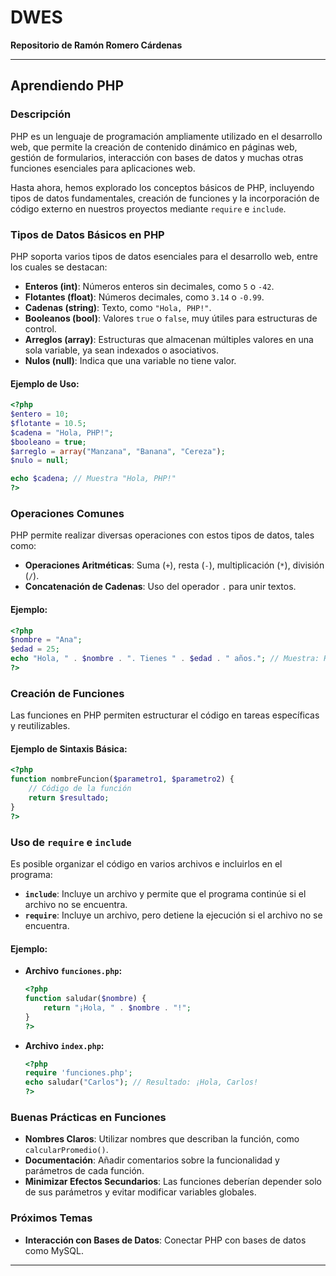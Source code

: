 
# DWES

**Repositorio de Ramón Romero Cárdenas**

---

## Aprendiendo PHP

### Descripción
PHP es un lenguaje de programación ampliamente utilizado en el desarrollo web, que permite la creación de contenido dinámico en páginas web, gestión de formularios, interacción con bases de datos y muchas otras funciones esenciales para aplicaciones web. 

Hasta ahora, hemos explorado los conceptos básicos de PHP, incluyendo tipos de datos fundamentales, creación de funciones y la incorporación de código externo en nuestros proyectos mediante `require` e `include`.

### Tipos de Datos Básicos en PHP
PHP soporta varios tipos de datos esenciales para el desarrollo web, entre los cuales se destacan:

- **Enteros (int)**: Números enteros sin decimales, como `5` o `-42`.
- **Flotantes (float)**: Números decimales, como `3.14` o `-0.99`.
- **Cadenas (string)**: Texto, como `"Hola, PHP!"`.
- **Booleanos (bool)**: Valores `true` o `false`, muy útiles para estructuras de control.
- **Arreglos (array)**: Estructuras que almacenan múltiples valores en una sola variable, ya sean indexados o asociativos.
- **Nulos (null)**: Indica que una variable no tiene valor.

#### Ejemplo de Uso:
```php
<?php
$entero = 10;
$flotante = 10.5;
$cadena = "Hola, PHP!";
$booleano = true;
$arreglo = array("Manzana", "Banana", "Cereza");
$nulo = null;

echo $cadena; // Muestra "Hola, PHP!"
?>
```

### Operaciones Comunes
PHP permite realizar diversas operaciones con estos tipos de datos, tales como:

- **Operaciones Aritméticas**: Suma (`+`), resta (`-`), multiplicación (`*`), división (`/`).
- **Concatenación de Cadenas**: Uso del operador `.` para unir textos.

#### Ejemplo:
```php
<?php
$nombre = "Ana";
$edad = 25;
echo "Hola, " . $nombre . ". Tienes " . $edad . " años."; // Muestra: Hola, Ana. Tienes 25 años.
?>
```

### Creación de Funciones
Las funciones en PHP permiten estructurar el código en tareas específicas y reutilizables.

#### Ejemplo de Sintaxis Básica:
```php
<?php
function nombreFuncion($parametro1, $parametro2) {
    // Código de la función
    return $resultado;
}
?>
```

### Uso de `require` e `include`
Es posible organizar el código en varios archivos e incluirlos en el programa:

- **`include`**: Incluye un archivo y permite que el programa continúe si el archivo no se encuentra.
- **`require`**: Incluye un archivo, pero detiene la ejecución si el archivo no se encuentra.

#### Ejemplo:
- **Archivo `funciones.php`:**
  ```php
  <?php
  function saludar($nombre) {
      return "¡Hola, " . $nombre . "!";
  }
  ?>
  ```
- **Archivo `index.php`:**
  ```php
  <?php
  require 'funciones.php';
  echo saludar("Carlos"); // Resultado: ¡Hola, Carlos!
  ?>
  ```

### Buenas Prácticas en Funciones
- **Nombres Claros**: Utilizar nombres que describan la función, como `calcularPromedio()`.
- **Documentación**: Añadir comentarios sobre la funcionalidad y parámetros de cada función.
- **Minimizar Efectos Secundarios**: Las funciones deberían depender solo de sus parámetros y evitar modificar variables globales.

### Próximos Temas

- **Interacción con Bases de Datos**: Conectar PHP con bases de datos como MySQL.

---
